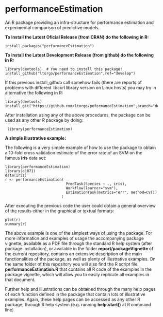 # performanceEstimation

An R package providing an infra-structure for performance estimation and experimental comparison of predictive models.

**To Install the Latest Oficial Release (from CRAN) do the following in R:**

    install.packages("performanceEstimation")

**To Install the Latest Development Release (from github) do the following in R:**

    library(devtools)  # You need to install this package!
    install_github("ltorgo/performanceEstimation",ref="develop")

If this previous install_github call somehow fails (there are reports of problems with different libcurl library version on Linux hosts) you may try in alternative the following in R:

    library(devtools)
    install_git("https://github.com/ltorgo/peformanceEstimation",branch="develop")


After installation using any of the above procedures, the package can be used as any other R package by doing:

     library(performanceEstimation)

**A simple illustrative example:**

The following is a very simple example of how to use the package to obtain a 10-fold cross validation estimate of the error rate of an SVM on the famous **iris** data set:

    library(performanceEstimation)
    library(e1071)
    data(iris)
    r <- performanceEstimation(
                                PredTask(Species ~ ., iris),
                                Workflow(learner="svm"),
                                EstimationTask(metrics="err", method=CV())
                              )

After executing the previous code the user could obtain a general overview of the results either in the graphical or textual formats:

    plot(r)
    summary(r)

The above example is one of the simplest ways of using the package. For more information and examples of usage the accompanying package vignette, available as a PDF file through the standard R help system (after package installation), or available in the folder **report/packageVignette** of the current repository, contains an extensive description of the main functionalities of the package, as well as plenty of illustrative examples. On the same folder of this repository you will also find the R script file **performanceEstimation.R** that contains all R code of the examples in the package vignette, which will allow you to easily replicate all examples in that document.

Further help and illustrations can be obtained through the many help pages of each function defined in the package that contain lots of illustrative examples. Again, these help pages can be accessed as any other R package, through R help system (e.g. running **help.start()** at R command line)